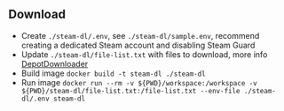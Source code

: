 ## Download

- Create `./steam-dl/.env`, see `./steam-dl/sample.env`, recommend creating a dedicated Steam account and disabling Steam Guard
- Update `./steam-dl/file-list.txt` with files to download, more info [DepotDownloader](https://github.com/SteamRE/DepotDownloader)
- Build image `docker build -t steam-dl ./steam-dl`
- Run image `docker run --rm -v ${PWD}/workspace:/workspace -v ${PWD}/steam-dl/file-list.txt:/file-list.txt --env-file ./steam-dl/.env steam-dl`